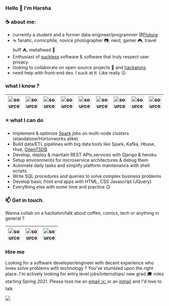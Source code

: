 ### Hello 👋 I'm Harsha

### :coffee: about me:
- currently a student and a former data-engineer/programmer @[Flutura](https://www.flutura.com)
- :coffee: fanatic, comicphile, novice photographer :camera:, nerd, gamer :video_game:, travel buff :tent:, metalhead :metal:
- Enthusiast of [suckless](https://suckless.org/) software & software that truly respect user privacy
- looking to collaborate on open-source projects :star2: and [hackatons](https://devpost.com/harsha993)
- need help with front-end dev. I suck at it. Like really :confounded:

### what I know ?

| <a href="https://i.imgur.com/cMoWq8K.png"><img src="https://i.imgur.com/cMoWq8K.png" width=40px height=40px title="source: imgur.com" /></a> | <a href="https://i.imgur.com/5ZmVtbw.png"><img src="https://i.imgur.com/5ZmVtbw.png" width=40px height=40px title="source: imgur.com" /></a> | <a href="https://i.imgur.com/CwKJykH.png"><img src="https://i.imgur.com/CwKJykH.png" width=40px height=40px title="source: imgur.com" /></a> | <a href="https://i.imgur.com/0MjekLP.png"><img src="https://i.imgur.com/0MjekLP.png" width=40px height=40px title="source: imgur.com" /></a> | <a href="https://i.imgur.com/oEu53or.png"><img src="https://i.imgur.com/oEu53or.png" width=40px height=40px title="source: imgur.com" /></a> | <a href="https://i.imgur.com/LxhprMM.png"><img src="https://i.imgur.com/LxhprMM.png" width=40px height=40px title="source: imgur.com" /></a> | <a href="https://i.imgur.com/Cs2tBrX.png"><img src="https://i.imgur.com/Cs2tBrX.png" width=40px height=40px title="source: imgur.com" /></a> | <a href="https://i.imgur.com/lbPduyG.png"><img src="https://i.imgur.com/lbPduyG.png" width=40px height=40px title="source: imgur.com" /></a> | <a href="https://i.imgur.com/oYd5O8K.png"><img src="https://i.imgur.com/oYd5O8K.png" width=40px height=40px title="source: imgur.com" /></a>
|---|---|---|---|---|---|---|---|---|

### :star: what I can do
- Implement & optimize [Spark](https://spark.apache.org/) jobs on multi-node clusters (standalone/Hortonworks alike)
- Build data/ETL pipelines with big data tools like Spark, Kafka, Hbase, Hive, [OpenTSDB](http://opentsdb.net)
- Develop, deploy & maintain REST APIs,services with Django & heroku
- Setup environments for microservice architectures & debug them
- Automate daily tasks and simplify platform maintenance with shell scripts
- Write SQL procedures and queries to solve complex business problems
- Develop basic front end apps with HTML, CSS Javascript (JQuery)
- Everything else with some time and practice :wink:

### 📫 Get in touch.

Wanna collab on a hackaton/talk about coffee, comics, tech or anything in general ?

| <a href="https://www.linkedin.com/in/iharshadev" target="_blank" rel="noopener noreferrer"><img src="https://i.imgur.com/kF9HMpz.png" width=40px height=40px title="source: imgur.com" /></a> | <a href="https://devpost.com/harsha993" target="_blank" rel="noopener noreferrer"><img src="https://i.imgur.com/mBzRAXo.png" width=40px height=40px title="source: imgur.com" /></a> | <a href="https://www.instagram.com/maybewankenobi" target="_blank" rel="noopener noreferrer"><img src="https://i.imgur.com/FukmRzq.png" width=40px height=40px title="source: imgur.com" /></a>
|---|---|---|

### Hire me

Looking for a software developer/engineer with decent experience who loves solve problems with technology ? You've stumbled upon the right place. I'm actively looking for entry level jobs/internships/ new grad 🎓 roles starting Spring 2021. Please toss me an [email ✉️ ](mailto:harshavardhanr.993@gmail.com) or an [inmail](https://www.linkedin.com/in/iharshadev/) and I'd love to talk

![](https://komarev.com/ghpvc/?username=iharshadev&color=blueviolet&label=stalk+counter+👀)
